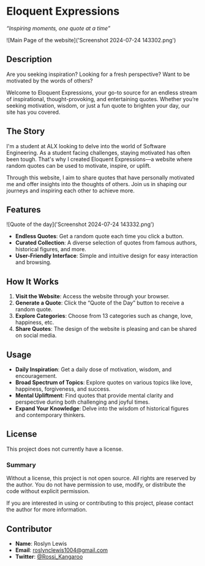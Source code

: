 # Eloquent Expressions

*“Inspiring moments, one quote at a time”*

![Main Page of the website]('Screenshot 2024-07-24 143302.png')

## Description

Are you seeking inspiration? Looking for a fresh perspective? Want to be motivated by the words of others?

Welcome to Eloquent Expressions, your go-to source for an endless stream of inspirational, thought-provoking, and entertaining quotes. Whether you’re seeking motivation, wisdom, or just a fun quote to brighten your day, our site has you covered.

## The Story

I'm a student at ALX looking to delve into the world of Software Engineering. As a student facing challenges, staying motivated has often been tough. That's why I created Eloquent Expressions—a website where random quotes can be used to motivate, inspire, or uplift.

Through this website, I aim to share quotes that have personally motivated me and offer insights into the thoughts of others. Join us in shaping our journeys and inspiring each other to achieve more.

## Features

![Quote of the day]('Screenshot 2024-07-24 143332.png')

- **Endless Quotes**: Get a random quote each time you click a button.
- **Curated Collection**: A diverse selection of quotes from famous authors, historical figures, and more.
- **User-Friendly Interface**: Simple and intuitive design for easy interaction and browsing.

## How It Works

1. **Visit the Website**: Access the website through your browser.
2. **Generate a Quote**: Click the “Quote of the Day” button to receive a random quote.
3. **Explore Categories**: Choose from 13 categories such as change, love, happiness, etc.
4. **Share Quotes**: The design of the website is pleasing and can be shared on social media.

## Usage

- **Daily Inspiration**: Get a daily dose of motivation, wisdom, and encouragement.
- **Broad Spectrum of Topics**: Explore quotes on various topics like love, happiness, forgiveness, and success.
- **Mental Upliftment**: Find quotes that provide mental clarity and perspective during both challenging and joyful times.
- **Expand Your Knowledge**: Delve into the wisdom of historical figures and contemporary thinkers.

## License

This project does not currently have a license.

### Summary

Without a license, this project is not open source. All rights are reserved by the author. You do not have permission to use, modify, or distribute the code without explicit permission.

If you are interested in using or contributing to this project, please contact the author for more information.

## Contributor

- **Name**: Roslyn Lewis
- **Email**: roslynclewis1004@gmail.com
- **Twitter**: [@Rossi_Kangaroo](https://twitter.com/Rossi_Kangaroo)

